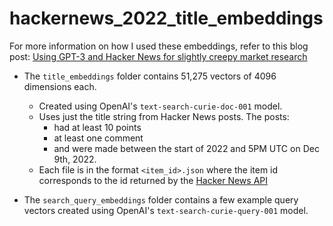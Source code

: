# hackernews_2022_title_embeddings

For more information on how I used these embeddings, refer to this blog post: [Using GPT-3 and Hacker News for slightly creepy market research](https://idiotlamborghini.com/articles/using_gpt3_and_hacker_news_for_slightly_creepy_market_research)

- The `title_embeddings` folder contains 51,275 vectors of 4096 dimensions each.
  - Created using OpenAI's `text-search-curie-doc-001` model.
  - Uses just the title string from Hacker News posts. The posts:
    - had at least 10 points
    - at least one comment
    - and were made between the start of 2022 and 5PM UTC on Dec 9th, 2022.
  - Each file is in the format `<item_id>.json` where the item id corresponds to the id returned by the [Hacker News API](https://github.com/HackerNews/API#items)

- The `search_query_embeddings` folder contains a few example query vectors created using OpenAI's `text-search-curie-query-001` model.